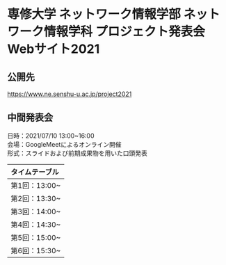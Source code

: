 # 専修大学 ネットワーク情報学部 ネットワーク情報学科 プロジェクト発表会Webサイト2021

## 公開先
https://www.ne.senshu-u.ac.jp/project2021

## 中間発表会 
日時：2021/07/10 13:00~16:00  
会場：GoogleMeetによるオンライン開催  
形式：スライドおよび前期成果物を⽤いた口頭発表  

| タイムテーブル |
|:-------------|
|第1回：13:00~  | 
|第2回：13:30~  | 
|第3回：14:00~  | 
|第4回：14:30~  | 
|第5回：15:00~  |
|第6回：15:30~  | 

